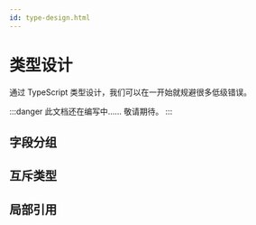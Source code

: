 ```yaml
---
id: type-design.html
---
```


# 类型设计

通过 TypeScript 类型设计，我们可以在一开始就规避很多低级错误。

:::danger
此文档还在编写中…… 敬请期待。
:::

## 字段分组

## 互斥类型

## 局部引用